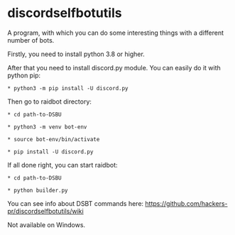 # discordselfbotutils

A program, with which you can do some interesting things with a different number of bots.

Firstly, you need to install python 3.8 or higher.

After that you need to install discord.py module.
You can easily do it with python pip:

```
* python3 -m pip install -U discord.py
```

Then go to raidbot directory:

```
* cd path-to-DSBU

* python3 -m venv bot-env

* source bot-env/bin/activate

* pip install -U discord.py
```

If all done right, you can start raidbot:

```
* cd path-to-DSBU

* python builder.py
```

You can see info about DSBT commands here: https://github.com/hackers-pr/discordselfbotutils/wiki

Not available on Windows.
